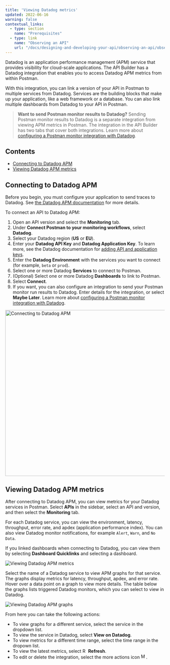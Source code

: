 ```yaml
---
title: 'Viewing Datadog metrics'
updated: 2022-06-16
warning: false
contextual_links:
  - type: section
    name: "Prerequisites"
  - type: link
    name: "Observing an API"
    url: "/docs/designing-and-developing-your-api/observing-an-api/observing-an-api/"
---
```


Datadog is an application performance management (APM) service that provides visibility for cloud-scale applications. The API Builder has a Datadog integration that enables you to access Datadog APM metrics from within Postman.

With this integration, you can link a version of your API in Postman to multiple services from Datadog. Services are the building blocks that make up your application, like a web framework or a database. You can also link multiple dashboards from Datadog to your API in Postman.

> **Want to send Postman monitor results to Datadog?** Sending Postman monitor results to Datadog is a separate integration from viewing APM metrics in Postman. The integration in the API Builder has two tabs that cover both integrations. Learn more about [configuring a Postman monitor integration with Datadog](/docs/integrations/available-integrations/datadog/).

## Contents

* [Connecting to Datadog APM](#connecting-to-datadog-apm)
* [Viewing Datadog APM metrics](#viewing-datadog-apm-metrics)

## Connecting to Datadog APM

Before you begin, you must configure your application to send traces to Datadog. See [the Datadog APM documentation](https://docs.datadoghq.com/tracing/) for more details.

To connect an API to Datadog APM:

1. Open an API version and select the **Monitoring** tab.
1. Under **Connect Postman to your monitoring workflows**, select **Datadog**.
1. Select your Datadog region (**US** or **EU**).
1. Enter your **Datadog API Key** and **Datadog Application Key**. To learn more, see the Datadog documentation for [adding API and application keys](https://docs.datadoghq.com/account_management/api-app-keys/).
1. Enter the **Datadog Environment** with the services you want to connect (for example, `beta` or `prod`).
1. Select one or more Datadog **Services** to connect to Postman.
1. (Optional) Select one or more Datadog **Dashboards** to link to Postman.
1. Select **Connect**.
1. If you want, you can also configure an integration to send your Postman monitor run results to Datadog. Enter details for the integration, or select **Maybe Later**. Learn more about [configuring a Postman monitor integration with Datadog](/docs/integrations/available-integrations/datadog/).

<img alt="Connecting to Datadog APM" src="https://assets.postman.com/postman-docs/datadog-apm-connect-v9-19.jpg" width="524px">

## Viewing Datadog APM metrics

After connecting to Datadog APM, you can view metrics for your Datadog services in Postman. Select **APIs** in the sidebar, select an API and version, and then select the **Monitoring** tab.

For each Datadog service, you can view the environment, latency, throughput, error rate, and apdex (application performance index). You can also view Datadog monitor notifications, for example `Alert`, `Warn`, and `No Data`.

If you linked dashboards when connecting to Datadog, you can view them by selecting **Dashboard Quicklinks** and selecting a dashboard.

<img alt="Viewing Datadog APM metrics" src="https://assets.postman.com/postman-docs/datadog-apm-view-metrics-v9-19.jpg">

Select the name of a Datadog service to view APM graphs for that service. The graphs display metrics for latency, throughput, apdex, and error rate. Hover over a data point on a graph to view more details. The table below the graphs lists triggered Datadog monitors, which you can select to view in Datadog.

<img alt="Viewing Datadog APM graphs" src="https://assets.postman.com/postman-docs/datadog-apm-view-graphs-v9-19.jpg">

From here you can take the following actions:

* To view graphs for a different service, select the service in the dropdown list.
* To view the service in Datadog, select **View on Datadog**.
* To view metrics for a different time range, select the time range in the dropown list.
* To view the latest metrics, select <img alt="Refresh icon" src="https://assets.postman.com/postman-docs/icon-refresh-v9-5.jpg#icon" width="14px"> **Refresh**.
* To edit or delete the integration, select the more actions icon <img alt="More actions icon" src="https://assets.postman.com/postman-docs/icon-more-actions-v9.jpg#icon" width="16px">.
